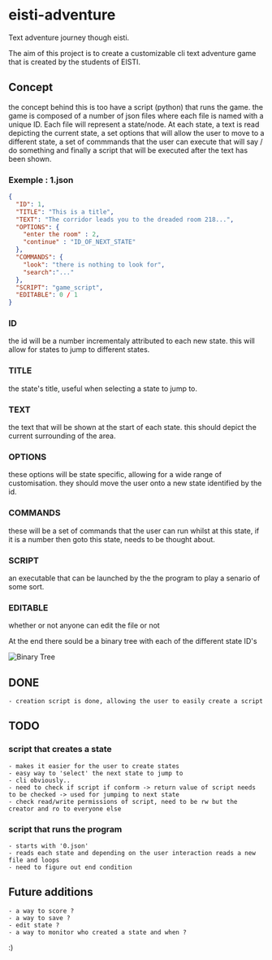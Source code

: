 # eisti-adventure

Text adventure journey though eisti. 

The aim of this project is to create a customizable cli text adventure game that is created by the students of EISTI. 

## Concept

the concept behind this is too have a script (python) that runs the game. the game is composed of a number of json files where each file is named with a unique ID. Each file will represent a state/node. At each state, a text is read depicting the current state, a set options that will allow the user to move to a different state, a set of commmands that the user can execute that will say / do something and finally a script that will be executed after the text has been shown.

### Exemple : 1.json

```json
{
  "ID": 1,
  "TITLE": "This is a title",
  "TEXT": "The corridor leads you to the dreaded room 218...",
  "OPTIONS": {
    "enter the room" : 2,
    "continue" : "ID_OF_NEXT_STATE"
  },
  "COMMANDS": {
    "look": "there is nothing to look for",
    "search":"..."
  },
  "SCRIPT": "game_script",
  "EDITABLE": 0 / 1
}
```

### ID

the id will be a number incrementaly attributed to each new state. this will allow for states to jump to different states.

### TITLE

the state's title, useful when selecting a state to jump to.

### TEXT

the text that will be shown at the start of each state. this should depict the current surrounding of the area. 

### OPTIONS

these options will be state specific, allowing for a wide range of customisation. they should move the user onto a new state identified by the id. 

### COMMANDS

these will be a set of commands that the user can run whilst at this state, if it is a number then goto this state, needs to be thought about.

### SCRIPT 

an executable that can be launched by the the program to play a senario of some sort. 

### EDITABLE

whether or not anyone can edit the file or not




At the end there sould be a binary tree with each of the different state ID's

![Binary Tree](https://www.cdn.geeksforgeeks.org/wp-content/uploads/binary-tree-to-DLL.png)

## DONE

	- creation script is done, allowing the user to easily create a script

## TODO

### script that creates a state

	- makes it easier for the user to create states
	- easy way to 'select' the next state to jump to
	- cli obviously..
	- need to check if script if conform -> return value of script needs to be checked -> used for jumping to next state
	- check read/write permissions of script, need to be rw but the creator and ro to everyone else

### script that runs the program

	- starts with '0.json'
	- reads each state and depending on the user interaction reads a new file and loops
	- need to figure out end condition

## Future additions

	- a way to score ?
	- a way to save ?
	- edit state ?
	- a way to monitor who created a state and when ?


:)
